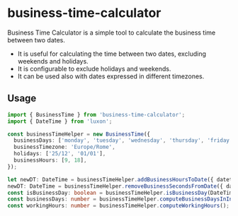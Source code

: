 # business-time-calculator

Business Time Calculator is a simple tool to calculate the business time between two dates.

- It is useful for calculating the time between two dates, excluding weekends and holidays.
- It is configurable to exclude holidays and weekends.
- It can be used also with dates expressed in different timezones.

## Usage

```typescript
import { BusinessTime } from 'business-time-calculator';
import { DateTime } from 'luxon';

const businessTimeHelper = new BusinessTime({
  businessDays: ['monday', 'tuesday', 'wednesday', 'thursday', 'friday'],
  businessTimezone: 'Europe/Rome',
  holidays: ['25/12', '01/01'],
  businessHours: [9, 18],
});

let newDT: DateTime = businessTimeHelper.addBusinessHoursToDate({ datetime: DateTime.now(), hours: 1 });
newDT: DateTime = businessTimeHelper.removeBusinessSecondsFromDate({ datetime: DateTime.now(), seconds: 120 });
const isBusinessDay: boolean = businessTimeHelper.isBusinessDay(DateTime.fromISO('2025-12-25'));
const businessDays: number = businessTimeHelper.computeBusinessDaysInInterval({ start: DateTime.now(), end: DateTime.now().plus({ days: 1 }) });
const workingHours: number = businessTimeHelper.computeWorkingHours();
```
